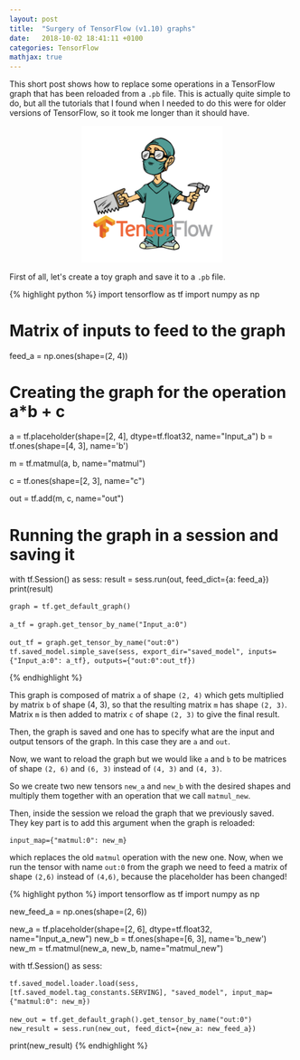 ```yaml
---
layout: post
title:  "Surgery of TensorFlow (v1.10) graphs"
date:   2018-10-02 18:41:11 +0100
categories: TensorFlow
mathjax: true
---
```



This short post shows how to replace some operations in a TensorFlow graph that has been reloaded from a `.pb` file. This is actually quite simple to do, but all the tutorials that I found when I needed to do this were for older versions of TensorFlow, so it took me longer than it should have. 

<p align="center"><img src="/images/surgerytf_images/surgery_tf.png" width="250"></p>

First of all, let's create a toy graph and save it to a `.pb` file.

{% highlight python %}
import tensorflow as tf
import numpy as np

# Matrix of inputs to feed to the graph
feed_a = np.ones(shape=(2, 4))

# Creating the graph for the operation a*b + c
a = tf.placeholder(shape=[2, 4], dtype=tf.float32, name="Input_a")
b = tf.ones(shape=[4, 3], name='b')

m = tf.matmul(a, b, name="matmul")

c = tf.ones(shape=[2, 3], name="c")

out = tf.add(m, c, name="out")

# Running the graph in a session and saving it
with tf.Session() as sess:
    result = sess.run(out, feed_dict={a: feed_a})
    print(result)

    graph = tf.get_default_graph()

    a_tf = graph.get_tensor_by_name("Input_a:0")

    out_tf = graph.get_tensor_by_name("out:0")
    tf.saved_model.simple_save(sess, export_dir="saved_model", inputs={"Input_a:0": a_tf}, outputs={"out:0":out_tf})

{% endhighlight %}

This graph is composed of matrix `a` of shape `(2, 4)` which gets multiplied by matrix `b` of shape (4, 3), so that the resulting matrix `m` has shape `(2, 3)`. Matrix `m` is then added to matrix `c` of shape `(2, 3)` to give the final result.

Then, the graph is saved and one has to specify what are the input and output tensors of the graph. In this case they are `a` and `out`.

Now, we want to reload the graph but we would like `a` and `b` to be matrices of shape `(2, 6)` and `(6, 3)` instead of `(4, 3)` and `(4, 3)`.

So we create two new tensors `new_a` and `new_b` with the desired shapes and multiply them together with an operation that we call `matmul_new`.

Then, inside the session we reload the graph that we previously saved. They key part is to add this argument when the graph is reloaded:

```
input_map={"matmul:0": new_m}
```

which replaces the old `matmul` operation with the new one. Now, when we run the tensor with name `out:0` from the graph we need to feed a matrix of shape `(2,6)` instead of `(4,6)`, because the placeholder has been changed!

{% highlight python %}
import tensorflow as tf
import numpy as np

new_feed_a = np.ones(shape=(2, 6))

new_a = tf.placeholder(shape=[2, 6], dtype=tf.float32, name="Input_a_new")
new_b = tf.ones(shape=[6, 3], name='b_new')
new_m = tf.matmul(new_a, new_b, name="matmul_new")

with tf.Session() as sess:

    tf.saved_model.loader.load(sess, [tf.saved_model.tag_constants.SERVING], "saved_model", input_map={"matmul:0": new_m})

    new_out = tf.get_default_graph().get_tensor_by_name("out:0")
    new_result = sess.run(new_out, feed_dict={new_a: new_feed_a})

print(new_result)
{% endhighlight %}
